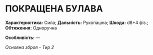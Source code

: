 ﻿# ПОКРАЩЕНА БУЛАВА

**Характеристика:** Сила; **Дальність:** Рукопашна; **Шкода:** d8+4 фіз.; **Обтяження:** Одноручна

**Особливість:** —

*Основна зброя - Тир 2*